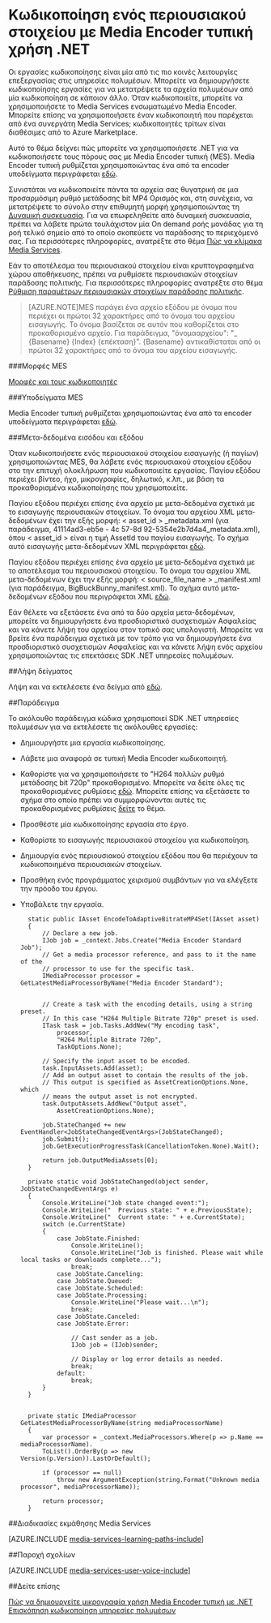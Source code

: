 <properties 
    pageTitle="Κωδικοποίηση ενός περιουσιακού στοιχείου με Media Encoder τυπική χρήση .NET | Microsoft Azure" 
    description="Αυτό το θέμα δείχνει πώς μπορείτε να χρησιμοποιήσετε .NET για να κωδικοποιήσετε ενός περιουσιακού στοιχείου με χρήση Strandard κωδικοποιητή πολυμέσων." 
    services="media-services" 
    documentationCenter="" 
    authors="juliako" 
    manager="erikre" 
    editor=""/>

<tags 
    ms.service="media-services" 
    ms.workload="media" 
    ms.tgt_pltfrm="na" 
    ms.devlang="na" 
    ms.topic="article" 
    ms.date="09/19/2016"
    ms.author="juliako;anilmur"/>


# <a name="encode-an-asset-with-media-encoder-standard-using-net"></a>Κωδικοποίηση ενός περιουσιακού στοιχείου με Media Encoder τυπική χρήση .NET

Οι εργασίες κωδικοποίησης είναι μία από τις πιο κοινές λειτουργίες επεξεργασίας στις υπηρεσίες πολυμέσων. Μπορείτε να δημιουργήσετε κωδικοποίησης εργασίες για να μετατρέψετε τα αρχεία πολυμέσων από μία κωδικοποίηση σε κάποιον άλλο. Όταν κωδικοποιείτε, μπορείτε να χρησιμοποιήσετε το Media Services ενσωματωμένο Media Encoder. Μπορείτε επίσης να χρησιμοποιήσετε έναν κωδικοποιητή που παρέχεται από ένα συνεργάτη Media Services; κωδικοποιητές τρίτων είναι διαθέσιμες από το Azure Marketplace. 

Αυτό το θέμα δείχνει πώς μπορείτε να χρησιμοποιήσετε .NET για να κωδικοποιήσετε τους πόρους σας με Media Encoder τυπική (MES). Media Encoder τυπική ρυθμίζεται χρησιμοποιώντας ένα από τα encoder υποδείγματα περιγράφεται [εδώ](http://go.microsoft.com/fwlink/?linkid=618336&clcid=0x409).

Συνιστάται να κωδικοποιείτε πάντα τα αρχεία σας θυγατρική σε μια προσαρμόσιμη ρυθμό μετάδοσης bit MP4 Ορισμός και, στη συνέχεια, να μετατρέψετε το σύνολο στην επιθυμητή μορφή χρησιμοποιώντας τη [Δυναμική συσκευασία](media-services-dynamic-packaging-overview.md). Για να επωφεληθείτε από δυναμική συσκευασία, πρέπει να λάβετε πρώτα τουλάχιστον μία On demand ροής μονάδας για τη ροή τελικό σημείο από το οποίο σκοπεύετε να παράδοσης το περιεχόμενό σας. Για περισσότερες πληροφορίες, ανατρέξτε στο θέμα [Πώς να κλίμακα Media Services](media-services-portal-manage-streaming-endpoints.md).

Εάν το αποτέλεσμα του περιουσιακού στοιχείου είναι κρυπτογραφημένα χώρου αποθήκευσης, πρέπει να ρυθμίσετε περιουσιακών στοιχείων παράδοσης πολιτικής. Για περισσότερες πληροφορίες ανατρέξτε στο θέμα [Ρύθμιση παραμέτρων περιουσιακών στοιχείων παράδοσης πολιτικής](media-services-dotnet-configure-asset-delivery-policy.md).

>[AZURE.NOTE]MES παράγει ένα αρχείο εξόδου με όνομα που περιέχει οι πρώτοι 32 χαρακτήρες από το όνομα του αρχείου εισαγωγής. Το όνομα βασίζεται σε αυτόν που καθορίζεται στο προκαθορισμένο αρχείο. Για παράδειγμα, "όνομααρχείου": "_ {Basename} {Index} {επέκταση}". {Basename} αντικαθίσταται από οι πρώτοι 32 χαρακτήρες από το όνομα του αρχείου εισαγωγής.

###<a name="mes-formats"></a>Μορφές MES

[Μορφές και τους κωδικοποιητές](media-services-media-encoder-standard-formats.md)

###<a name="mes-presets"></a>Υποδείγματα MES

Media Encoder τυπική ρυθμίζεται χρησιμοποιώντας ένα από τα encoder υποδείγματα περιγράφεται [εδώ](http://go.microsoft.com/fwlink/?linkid=618336&clcid=0x409).

###<a name="input-and-output-metadata"></a>Μετα-δεδομένα εισόδου και εξόδου

Όταν κωδικοποιήσετε ενός περιουσιακού στοιχείου εισαγωγής (ή παγίων) χρησιμοποιώντας MES, θα λάβετε ενός περιουσιακού στοιχείου εξόδου στο την επιτυχή ολοκλήρωση που κωδικοποιείτε εργασίας. Παγίου εξόδου περιέχει βίντεο, ήχο, μικρογραφίες, δηλωτικό, κ.λπ., με βάση τα προκαθορισμένα κωδικοποίησης που χρησιμοποιείτε.

Παγίου εξόδου περιέχει επίσης ένα αρχείο με μετα-δεδομένα σχετικά με το εισαγωγής περιουσιακών στοιχείων. Το όνομα του αρχείου XML μετα-δεδομένων έχει την εξής μορφή: < asset_id > _metadata.xml (για παράδειγμα, 41114ad3-eb5e - 4c 57-8d 92-5354e2b7d4a4_metadata.xml), όπου < asset_id > είναι η τιμή AssetId του παγίου εισαγωγής. Το σχήμα αυτό εισαγωγής μετα-δεδομένων XML περιγράφεται [εδώ](http://msdn.microsoft.com/library/azure/dn783120.aspx).

Παγίου εξόδου περιέχει επίσης ένα αρχείο με μετα-δεδομένα σχετικά με το αποτέλεσμα του περιουσιακού στοιχείου. Το όνομα του αρχείου XML μετα-δεδομένων έχει την εξής μορφή: < source_file_name > _manifest.xml (για παράδειγμα, BigBuckBunny_manifest.xml). Το σχήμα αυτό μετα-δεδομένων εξόδου που περιγράφεται XML [εδώ](http://msdn.microsoft.com/library/azure/dn783217.aspx).

Εάν θέλετε να εξετάσετε ένα από τα δύο αρχεία μετα-δεδομένων, μπορείτε να δημιουργήσετε ένα προσδιοριστικό συσχετισμών Ασφαλείας και να κάνετε λήψη του αρχείου στον τοπικό σας υπολογιστή. Μπορείτε να βρείτε ένα παράδειγμα σχετικά με τον τρόπο για να δημιουργήσετε ένα προσδιοριστικό συσχετισμών Ασφαλείας και να κάνετε λήψη ενός αρχείου χρησιμοποιώντας τις επεκτάσεις SDK .NET υπηρεσίες πολυμέσων.

##<a name="download-sample"></a>Λήψη δείγματος

Λήψη και να εκτελέσετε ένα δείγμα από [εδώ](https://azure.microsoft.com/documentation/samples/media-services-dotnet-on-demand-encoding-with-media-encoder-standard/).

##<a name="example"></a>Παράδειγμα

Το ακόλουθο παράδειγμα κώδικα χρησιμοποιεί SDK .NET υπηρεσίες πολυμέσων για να εκτελέσετε τις ακόλουθες εργασίες:

- Δημιουργήστε μια εργασία κωδικοποίησης.
- Λάβετε μια αναφορά σε τυπική Media Encoder κωδικοποιητή.
- Καθορίστε για να χρησιμοποιήσετε το "H264 πολλών ρυθμό μετάδοσης bit 720p" προκαθορισμένο. Μπορείτε να δείτε όλες τις προκαθορισμένες ρυθμίσεις [εδώ](http://go.microsoft.com/fwlink/?linkid=618336&clcid=0x409). Μπορείτε επίσης να εξετάσετε το σχήμα στο οποίο πρέπει να συμμορφώνονται αυτές τις προκαθορισμένες ρυθμίσεις [δείτε](https://msdn.microsoft.com/library/mt269962.aspx) το θέμα.
- Προσθέστε μία κωδικοποίησης εργασία στο έργο. 
- Καθορίστε το εισαγωγής περιουσιακού στοιχείου για κωδικοποίηση.
- Δημιουργία ενός περιουσιακού στοιχείου εξόδου που θα περιέχουν τα κωδικοποιημένα περιουσιακών στοιχείων.
- Προσθήκη ενός προγράμματος χειρισμού συμβάντων για να ελέγξετε την πρόοδο του έργου.
- Υποβάλετε την εργασία.
        
        static public IAsset EncodeToAdaptiveBitrateMP4Set(IAsset asset)
        {
            // Declare a new job.
            IJob job = _context.Jobs.Create("Media Encoder Standard Job");
            // Get a media processor reference, and pass to it the name of the 
            // processor to use for the specific task.
            IMediaProcessor processor = GetLatestMediaProcessorByName("Media Encoder Standard");
        

            // Create a task with the encoding details, using a string preset.
            // In this case "H264 Multiple Bitrate 720p" preset is used.
            ITask task = job.Tasks.AddNew("My encoding task",
                processor,
                "H264 Multiple Bitrate 720p",
                TaskOptions.None);
        
            // Specify the input asset to be encoded.
            task.InputAssets.Add(asset);
            // Add an output asset to contain the results of the job. 
            // This output is specified as AssetCreationOptions.None, which 
            // means the output asset is not encrypted. 
            task.OutputAssets.AddNew("Output asset",
                AssetCreationOptions.None);
        
            job.StateChanged += new EventHandler<JobStateChangedEventArgs>(JobStateChanged);
            job.Submit();
            job.GetExecutionProgressTask(CancellationToken.None).Wait();
        
            return job.OutputMediaAssets[0];
        }
        
        private static void JobStateChanged(object sender, JobStateChangedEventArgs e)
        {
            Console.WriteLine("Job state changed event:");
            Console.WriteLine("  Previous state: " + e.PreviousState);
            Console.WriteLine("  Current state: " + e.CurrentState);
            switch (e.CurrentState)
            {
                case JobState.Finished:
                    Console.WriteLine();
                    Console.WriteLine("Job is finished. Please wait while local tasks or downloads complete...");
                    break;
                case JobState.Canceling:
                case JobState.Queued:
                case JobState.Scheduled:
                case JobState.Processing:
                    Console.WriteLine("Please wait...\n");
                    break;
                case JobState.Canceled:
                case JobState.Error:
        
                    // Cast sender as a job.
                    IJob job = (IJob)sender;
        
                    // Display or log error details as needed.
                    break;
                default:
                    break;
            }
        }
        
        
        private static IMediaProcessor GetLatestMediaProcessorByName(string mediaProcessorName)
        {
            var processor = _context.MediaProcessors.Where(p => p.Name == mediaProcessorName).
            ToList().OrderBy(p => new Version(p.Version)).LastOrDefault();
        
            if (processor == null)
                throw new ArgumentException(string.Format("Unknown media processor", mediaProcessorName));
        
            return processor;
        }


##<a name="media-services-learning-paths"></a>Διαδικασίες εκμάθησης Media Services

[AZURE.INCLUDE [media-services-learning-paths-include](../../includes/media-services-learning-paths-include.md)]

##<a name="provide-feedback"></a>Παροχή σχολίων

[AZURE.INCLUDE [media-services-user-voice-include](../../includes/media-services-user-voice-include.md)]

##<a name="see-also"></a>Δείτε επίσης 

[Πώς να δημιουργείτε μικρογραφία χρήση Media Encoder τυπική με .NET](media-services-dotnet-generate-thumbnail-with-mes.md)
[Επισκόπηση κωδικοποίηση υπηρεσίες πολυμέσων](media-services-encode-asset.md)
